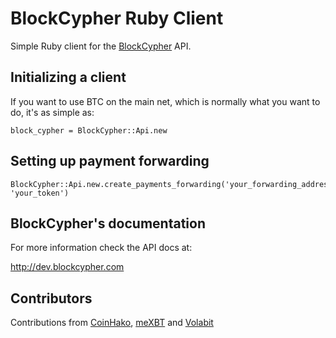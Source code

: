 # BlockCypher Ruby Client

Simple Ruby client for the [BlockCypher](http://www.blockcypher.com) API.

## Initializing a client

If you want to use BTC on the main net, which is normally what you want to do, it's as simple as:

    block_cypher = BlockCypher::Api.new

## Setting up payment forwarding

    BlockCypher::Api.new.create_payments_forwarding('your_forwarding_addresss', 'your_token')

## BlockCypher's documentation

For more information check the API docs at:

http://dev.blockcypher.com

## Contributors

Contributions from [CoinHako](http://www.coinhako.com), [meXBT](https://mexbt.com) and [Volabit](https://www.volabit.com)

